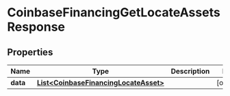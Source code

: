 
# CoinbaseFinancingGetLocateAssetsResponse

## Properties
Name | Type | Description | Notes
------------ | ------------- | ------------- | -------------
**data** | [**List&lt;CoinbaseFinancingLocateAsset&gt;**](CoinbaseFinancingLocateAsset.md) |  |  [optional]




